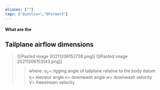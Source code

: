 ```yaml
---
aliases: [""]
tags: ["Question","QFormat3"]
---
```


#### What are the
## Tailplane airflow dimensions
> ![[Pasted image 20211206152738.png]]
> ![[Pasted image 20211206153143.png]]
>> where:
>> $\alpha_s=$ rigging angle of tailplane relative to the body datum
>> $\eta=$ elevator angle
>> $\varepsilon=$ downwash angle
>> $w=$ downwash velocity
>> $V=$ freestream velocity